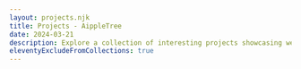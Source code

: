 ```yaml
---
layout: projects.njk
title: Projects - AippleTree
date: 2024-03-21
description: Explore a collection of interesting projects showcasing web development, mobile apps, and open source contributions.
eleventyExcludeFromCollections: true
---
```

